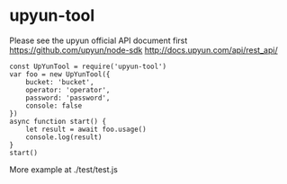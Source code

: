 # upyun-tool

Please see the upyun official API document first
https://github.com/upyun/node-sdk
http://docs.upyun.com/api/rest_api/

    const UpYunTool = require('upyun-tool')
    var foo = new UpYunTool({
        bucket: 'bucket',
        operator: 'operator',
        password: 'password',
        console: false
    })
    async function start() {
        let result = await foo.usage()
        console.log(result)
    }
    start()

More example at ./test/test.js
